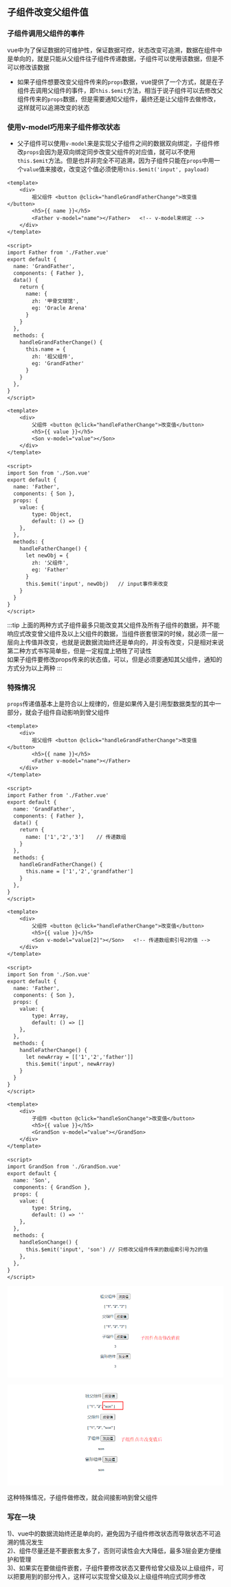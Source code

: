 ## 子组件改变父组件值
### 子组件调用父组件的事件
vue中为了保证数据的可维护性，保证数据可控，状态改变可追溯，数据在组件中是单向的，就是只能从父组件往子组件传递数据，子组件可以使用该数据，但是不可以修改该数据
- 如果子组件想要改变父组件传来的`props`数据，vue提供了一个方式，就是在子组件去调用父组件的事件，即`this.$emit`方法，相当于说子组件可以去修改父组件传来的`props`数据，但是需要通知父组件，最终还是让父组件去做修改，这样就可以追溯改变的状态
### 使用v-model巧用来子组件修改状态
- 父子组件可以使用`v-model`来是实现父子组件之间的数据双向绑定，子组件修改`props`会因为是双向绑定同步改变父组件的对应值，就可以不使用`this.$emit`方法。但是也并非完全不可追溯，因为子组件只能在`props`中用一个`value`值来接收，改变这个值必须使用`this.$emit('input', payload)`
```vue
<template>
    <div>
        祖父组件 <button @click="handleGrandFatherChange">改变值</button>
        <h5>{{ name }}</h5>
        <Father v-model="name"></Father>   <!-- v-model来绑定 -->
    </div>
</template>

<script>
import Father from './Father.vue'
export default {
  name: 'GrandFather',
  components: { Father },
  data() {
    return {
      name: {
        zh: '甲骨文球馆',
        eg: 'Oracle Arena'
      }
    }
  },
  methods: {
    handleGrandFatherChange() {
      this.name = {
        zh: '祖父组件',
        eg: 'GrandFather'
      }
    }
  },
}
</script>
```
```vue
<template>
    <div>
        父组件 <button @click="handleFatherChange">改变值</button>
        <h5>{{ value }}</h5>
        <Son v-model="value"></Son>
    </div>
</template>

<script>
import Son from './Son.vue'
export default {
  name: 'Father',
  components: { Son },
  props: {
    value: {
        type: Object,
        default: () => {}
    },
  },
  methods: {
    handleFatherChange() {
      let newObj = {
        zh: '父组件',
        eg: 'Father'
      }
      this.$emit('input', newObj)   // input事件来改变
    }  
  }
}
</script>
```
:::tip
上面的两种方式子组件最多只能改变其父组件及所有子组件的数据，并不能响应式改变曾父组件及以上父组件的数据，当组件嵌套很深的时候，就必须一层一层向上传值并改变，也就是说数据流始终还是单向的，并没有改变，只是相对来说第二种方式书写简单些，但是一定程度上牺牲了可读性<br>
如果子组件要修改props传来的状态值，可以，但是必须要通知其父组件，通知的方式分为以上两种
:::
### 特殊情况
`props`传递值基本上是符合以上规律的，但是如果传入是引用型数据类型的其中一部分，就会子组件自动影响到曾父组件
```vue
<template>
    <div>
        祖父组件 <button @click="handleGrandFatherChange">改变值</button>
        <h5>{{ name }}</h5>
        <Father v-model="name"></Father>
    </div>
</template>

<script>
import Father from './Father.vue'
export default {
  name: 'GrandFather',
  components: { Father },
  data() {
    return {
      name: ['1','2','3']    // 传递数组
    }
  },
  methods: {
    handleGrandFatherChange() {
      this.name = ['1','2','grandfather']
    }
  },
}
</script>
```
```vue
<template>
    <div>
        父组件 <button @click="handleFatherChange">改变值</button>
        <h5>{{ value }}</h5>
        <Son v-model="value[2]"></Son>   <!-- 传递数组索引号2的值 -->
    </div>
</template>

<script>
import Son from './Son.vue'
export default {
  name: 'Father',
  components: { Son },
  props: {
    value: {
        type: Array,
        default: () => []
    },
  },
  methods: {
    handleFatherChange() {
      let newArray = [['1','2','father']]
      this.$emit('input', newArray)
    }  
  }
}
</script>
```
```vue
<template>
    <div>
        子组件 <button @click="handleSonChange">改变值</button>
        <h5>{{ value }}</h5>
        <GrandSon v-model="value"></GrandSon>
    </div>
</template>

<script>
import GrandSon from './GrandSon.vue'
export default {
  name: 'Son',
  components: { GrandSon },
  props: {
    value: {
        type: String,
        default: () => ''
    },
  },
  methods: {
    handleSonChange() {
      this.$emit('input', 'son') // 只修改父组件传来的数组索引号为2的值
    },
  },
}
</script>
```

![An image](../public/v-modelSkill/image_1.png)

![An image](../public/v-modelSkill/image_2.png)

这种特殊情况，子组件做修改，就会间接影响到曾父组件

### 写在一块
1)、vue中的数据流始终还是单向的，避免因为子组件修改状态而导致状态不可追溯的情况发生<br>
2)、组件尽量还是不要嵌套太多了，否则可读性会大大降低，最多3层会更方便维护和管理<br>
3)、如果实在要做组件嵌套，子组件要修改状态又要传给曾父级及以上级组件，可以把要用到的部分传入，这样可以实现曾父级及以上级组件响应式同步修改